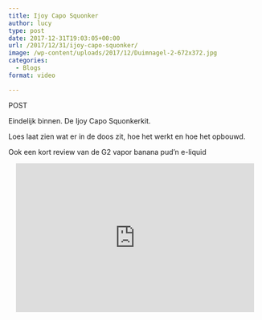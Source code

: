 ```yaml
---
title: Ijoy Capo Squonker
author: lucy
type: post
date: 2017-12-31T19:03:05+00:00
url: /2017/12/31/ijoy-capo-squonker/
image: /wp-content/uploads/2017/12/Duimnagel-2-672x372.jpg
categories:
  - Blogs
format: video

---
```

POST
  
Eindelijk binnen. De Ijoy Capo Squonkerkit.
  
Loes laat zien wat er in de doos zit, hoe het werkt en hoe het opbouwd.
  
Ook een kort review van de G2 vapor banana pud&#8217;n e-liquid

<span class="embed-youtube" style="text-align:center; display: block;"><iframe class='youtube-player' type='text/html' width='474' height='297' src='https://www.youtube.com/embed/14FGfcIy6bk?version=3&#038;rel=1&#038;fs=1&#038;autohide=2&#038;showsearch=0&#038;showinfo=1&#038;iv_load_policy=1&#038;wmode=transparent' allowfullscreen='true' style='border:0;'></iframe></span>